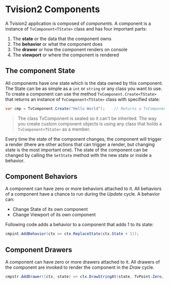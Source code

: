 # Tvision2 Components

A Tvision2 application is composed of _components_. A component is a instance of `TvComponent<TState>` class and has four important parts:

1. The **state** or the data that the component owns
2. The **behavior** or what the component does
3. The **drawer** or how the component renders on console
4. The **viewport** or where the component is rendered

## The component State

All components have one state which is the data owned by this component. The State can be as simple as a `int` or `string` or any class you want to use. To create a component can use the method `TvComponent.Create<TState>` that returns an instance of `TvComponent<TState>` class with specified state:

```cs
var cmp = TvComponent.Create("Hello World");    // Returns a TvComponent<string> instance
```

> The class TvComponent<TState> is sealed so it can't be inherited. The way you create custom component objects is using any class that holds a `TvComponent<TState>` as a member.

Every time the state of the component changes, the component will trigger a render (there are other actions that can trigger a render, but changing state is the most important one). The state of the component can be changed by calling the `SetState` method with the new state or inside a behavior.

## Component Behaviors

A component can have zero or more behaviors attached to it. All behaviors of a component have a chance to run during the _Update_ cycle. A behavior can:

- Change State of its own component
- Change Viewport of its own component

Following code adds a behavior to a component that adds 1 to its state:

```cs
cmpint.AddBehavior(ctx => ctx.ReplaceState(ctx.State + 1));
```

## Component Drawers

A component can have zero or more drawers attached to it. All drawers of the component are invoked to render the component in the _Draw_ cycle.

```cs
cmpstr.AddDrawer((ctx, state) => ctx.DrawStringAt(state, TvPoint.Zero, TvColorsPair.FromForegroundAndBackground(TvColor.Blue, TvColor.LightBlack)));
```


